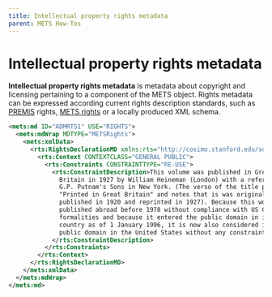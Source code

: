 ```yaml
---
title: Intellectual property rights metadata
parent: METS How-Tos
---
```

# Intellectual property rights metadata

**Intellectual property rights metadata** is metadata about copyright and licensing pertaining to a component of the METS object. Rights metadata can be expressed according current rights description standards, such as [PREMIS](https://www.loc.gov/standards/premis/) rights, [METS rights](https://github.com/mets/METS-Rights-Schema/) or a locally produced XML schema.

```xml
<mets:md ID="ADMRTS1" USE="RIGHTS">
  <mets:mdWrap MDTYPE="METSRights">
    <mets:xmlData>
      <rts:RightsDeclarationMD xmlns:rts="http://cosimo.stanford.edu/sdr/metsrights/" RIGHTSCATEGORY="PUBLIC DOMAIN">
        <rts:Context CONTEXTCLASS="GENERAL PUBLIC">
          <rts:Constraints CONSTRAINTTYPE="RE-USE">
            <rts:ConstraintDescription>This volume was published in Great
              Britain in 1927 by William Heineman (London) with a reference to
              G.P. Putnam's Sons in New York. (The verso of the title page says
              "Printed in Great Britain" and notes that is was originally
              published in 1920 and reprinted in 1927). Because this work was
              published abroad before 1978 without compliance with US Copyright
              formalities and because it entered the public domain in its home
              country as of 1 January 1996, it is now also considered in the
              public domain in the United States without any constraints on use.
            </rts:ConstraintDescription>
          </rts:Constraints>
        </rts:Context>
      </rts:RightsDeclarationMD>
    </mets:xmlData>
  </mets:mdWrap>
</mets:md>
```
